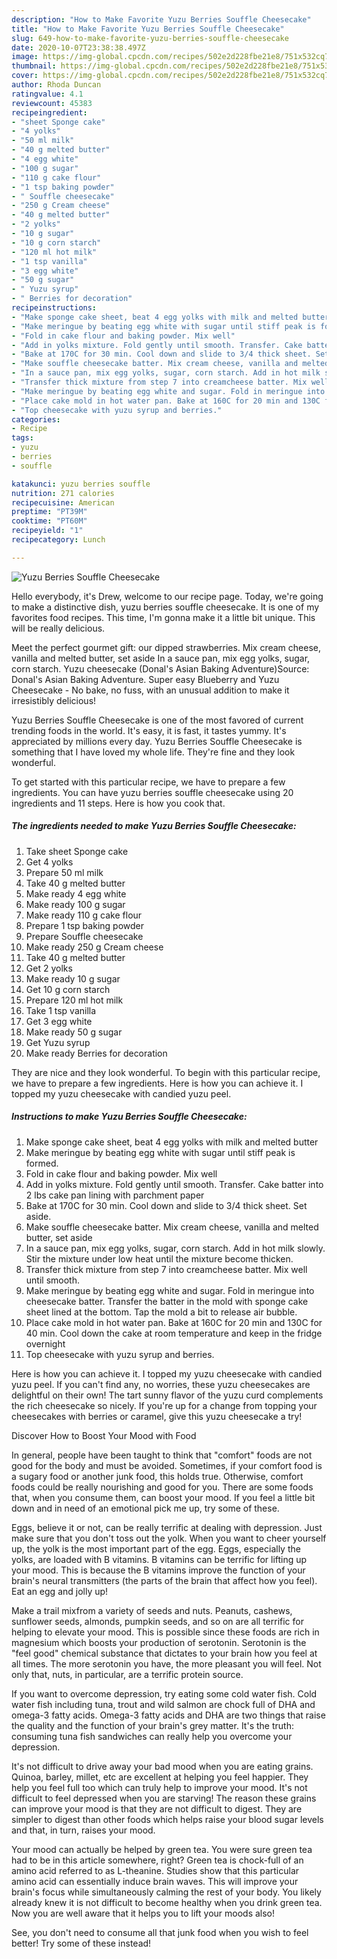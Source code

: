 ```yaml
---
description: "How to Make Favorite Yuzu Berries Souffle Cheesecake"
title: "How to Make Favorite Yuzu Berries Souffle Cheesecake"
slug: 649-how-to-make-favorite-yuzu-berries-souffle-cheesecake
date: 2020-10-07T23:38:38.497Z
image: https://img-global.cpcdn.com/recipes/502e2d228fbe21e8/751x532cq70/yuzu-berries-souffle-cheesecake-recipe-main-photo.jpg
thumbnail: https://img-global.cpcdn.com/recipes/502e2d228fbe21e8/751x532cq70/yuzu-berries-souffle-cheesecake-recipe-main-photo.jpg
cover: https://img-global.cpcdn.com/recipes/502e2d228fbe21e8/751x532cq70/yuzu-berries-souffle-cheesecake-recipe-main-photo.jpg
author: Rhoda Duncan
ratingvalue: 4.1
reviewcount: 45383
recipeingredient:
- "sheet Sponge cake"
- "4 yolks"
- "50 ml milk"
- "40 g melted butter"
- "4 egg white"
- "100 g sugar"
- "110 g cake flour"
- "1 tsp baking powder"
- " Souffle cheesecake"
- "250 g Cream cheese"
- "40 g melted butter"
- "2 yolks"
- "10 g sugar"
- "10 g corn starch"
- "120 ml hot milk"
- "1 tsp vanilla"
- "3 egg white"
- "50 g sugar"
- " Yuzu syrup"
- " Berries for decoration"
recipeinstructions:
- "Make sponge cake sheet, beat 4 egg yolks with milk and melted butter"
- "Make meringue by beating egg white with sugar until stiff peak is formed."
- "Fold in cake flour and baking powder. Mix well"
- "Add in yolks mixture. Fold gently until smooth. Transfer. Cake batter into 2 lbs cake pan lining with parchment paper"
- "Bake at 170C for 30 min. Cool down and slide to 3/4 thick sheet. Set aside."
- "Make souffle cheesecake batter. Mix cream cheese, vanilla and melted butter, set aside"
- "In a sauce pan, mix egg yolks, sugar, corn starch. Add in hot milk slowly. Stir the mixture under low heat until the mixture become thicken."
- "Transfer thick mixture from step 7 into creamcheese batter. Mix well until smooth."
- "Make meringue by beating egg white and sugar. Fold in meringue into cheesecake batter. Transfer the batter in the mold with sponge cake sheet lined at the bottom. Tap the mold a bit to release air bubble."
- "Place cake mold in hot water pan. Bake at 160C for 20 min and 130C for 40 min. Cool down the cake at room temperature and keep in the fridge overnight"
- "Top cheesecake with yuzu syrup and berries."
categories:
- Recipe
tags:
- yuzu
- berries
- souffle

katakunci: yuzu berries souffle 
nutrition: 271 calories
recipecuisine: American
preptime: "PT39M"
cooktime: "PT60M"
recipeyield: "1"
recipecategory: Lunch

---
```



![Yuzu Berries Souffle Cheesecake](https://img-global.cpcdn.com/recipes/502e2d228fbe21e8/751x532cq70/yuzu-berries-souffle-cheesecake-recipe-main-photo.jpg)

Hello everybody, it's Drew, welcome to our recipe page. Today, we're going to make a distinctive dish, yuzu berries souffle cheesecake. It is one of my favorites food recipes. This time, I'm gonna make it a little bit unique. This will be really delicious.

Meet the perfect gourmet gift: our dipped strawberries. Mix cream cheese, vanilla and melted butter, set aside In a sauce pan, mix egg yolks, sugar, corn starch. Yuzu cheesecake (Donal&#39;s Asian Baking Adventure)Source: Donal&#39;s Asian Baking Adventure. Super easy Blueberry and Yuzu Cheesecake - No bake, no fuss, with an unusual addition to make it irresistibly delicious!

Yuzu Berries Souffle Cheesecake is one of the most favored of current trending foods in the world. It's easy, it is fast, it tastes yummy. It's appreciated by millions every day. Yuzu Berries Souffle Cheesecake is something that I have loved my whole life. They're fine and they look wonderful.


To get started with this particular recipe, we have to prepare a few ingredients. You can have yuzu berries souffle cheesecake using 20 ingredients and 11 steps. Here is how you cook that.

<!--inarticleads1-->

##### The ingredients needed to make Yuzu Berries Souffle Cheesecake:

1. Take sheet Sponge cake
1. Get 4 yolks
1. Prepare 50 ml milk
1. Take 40 g melted butter
1. Make ready 4 egg white
1. Make ready 100 g sugar
1. Make ready 110 g cake flour
1. Prepare 1 tsp baking powder
1. Prepare  Souffle cheesecake
1. Make ready 250 g Cream cheese
1. Take 40 g melted butter
1. Get 2 yolks
1. Make ready 10 g sugar
1. Get 10 g corn starch
1. Prepare 120 ml hot milk
1. Take 1 tsp vanilla
1. Get 3 egg white
1. Make ready 50 g sugar
1. Get  Yuzu syrup
1. Make ready  Berries for decoration


They are nice and they look wonderful. To begin with this particular recipe, we have to prepare a few ingredients. Here is how you can achieve it. I topped my yuzu cheesecake with candied yuzu peel. 

<!--inarticleads2-->

##### Instructions to make Yuzu Berries Souffle Cheesecake:

1. Make sponge cake sheet, beat 4 egg yolks with milk and melted butter
1. Make meringue by beating egg white with sugar until stiff peak is formed.
1. Fold in cake flour and baking powder. Mix well
1. Add in yolks mixture. Fold gently until smooth. Transfer. Cake batter into 2 lbs cake pan lining with parchment paper
1. Bake at 170C for 30 min. Cool down and slide to 3/4 thick sheet. Set aside.
1. Make souffle cheesecake batter. Mix cream cheese, vanilla and melted butter, set aside
1. In a sauce pan, mix egg yolks, sugar, corn starch. Add in hot milk slowly. Stir the mixture under low heat until the mixture become thicken.
1. Transfer thick mixture from step 7 into creamcheese batter. Mix well until smooth.
1. Make meringue by beating egg white and sugar. Fold in meringue into cheesecake batter. Transfer the batter in the mold with sponge cake sheet lined at the bottom. Tap the mold a bit to release air bubble.
1. Place cake mold in hot water pan. Bake at 160C for 20 min and 130C for 40 min. Cool down the cake at room temperature and keep in the fridge overnight
1. Top cheesecake with yuzu syrup and berries.


Here is how you can achieve it. I topped my yuzu cheesecake with candied yuzu peel. If you can&#39;t find any, no worries, these yuzu cheesecakes are delightful on their own! The tart sunny flavor of the yuzu curd complements the rich cheesecake so nicely. If you&#39;re up for a change from topping your cheesecakes with berries or caramel, give this yuzu cheesecake a try! 

Discover How to Boost Your Mood with Food


In general, people have been taught to think that "comfort" foods are not good for the body and must be avoided. Sometimes, if your comfort food is a sugary food or another junk food, this holds true. Otherwise, comfort foods could be really nourishing and good for you. There are some foods that, when you consume them, can boost your mood. If you feel a little bit down and in need of an emotional pick me up, try some of these.

Eggs, believe it or not, can be really terrific at dealing with depression. Just make sure that you don't toss out the yolk. When you want to cheer yourself up, the yolk is the most important part of the egg. Eggs, especially the yolks, are loaded with B vitamins. B vitamins can be terrific for lifting up your mood. This is because the B vitamins improve the function of your brain's neural transmitters (the parts of the brain that affect how you feel). Eat an egg and jolly up!

Make a trail mixfrom a variety of seeds and nuts. Peanuts, cashews, sunflower seeds, almonds, pumpkin seeds, and so on are all terrific for helping to elevate your mood. This is possible since these foods are rich in magnesium which boosts your production of serotonin. Serotonin is the "feel good" chemical substance that dictates to your brain how you feel at all times. The more serotonin you have, the more pleasant you will feel. Not only that, nuts, in particular, are a terrific protein source.

If you want to overcome depression, try eating some cold water fish. Cold water fish including tuna, trout and wild salmon are chock full of DHA and omega-3 fatty acids. Omega-3 fatty acids and DHA are two things that raise the quality and the function of your brain's grey matter. It's the truth: consuming tuna fish sandwiches can really help you overcome your depression. 

It's not difficult to drive away your bad mood when you are eating grains. Quinoa, barley, millet, etc are excellent at helping you feel happier. They help you feel full too which can truly help to improve your mood. It's not difficult to feel depressed when you are starving! The reason these grains can improve your mood is that they are not difficult to digest. They are simpler to digest than other foods which helps raise your blood sugar levels and that, in turn, raises your mood.

Your mood can actually be helped by green tea. You were sure green tea had to be in this article somewhere, right? Green tea is chock-full of an amino acid referred to as L-theanine. Studies show that this particular amino acid can essentially induce brain waves. This will improve your brain's focus while simultaneously calming the rest of your body. You likely already knew it is not difficult to become healthy when you drink green tea. Now you are well aware that it helps you to lift your moods also!

See, you don't need to consume all that junk food when you wish to feel better! Try some of these instead!

